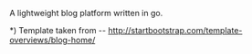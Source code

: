 A lightweight blog platform written in go.

*) Template taken from -- http://startbootstrap.com/template-overviews/blog-home/
